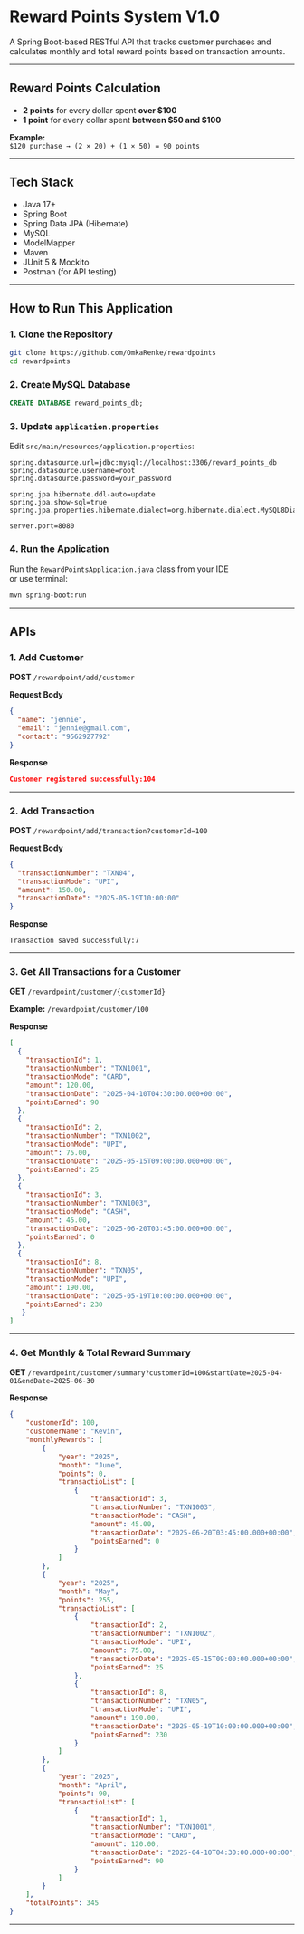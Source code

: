 #  Reward Points System V1.0

A Spring Boot-based RESTful API that tracks customer purchases and calculates monthly and total reward points based on transaction amounts.

---

## Reward Points Calculation

-  **2 points** for every dollar spent **over $100**
-  **1 point** for every dollar spent **between $50 and $100**
  
**Example:**  
`$120 purchase → (2 × 20) + (1 × 50) = 90 points`

---

##  Tech Stack

- Java 17+
- Spring Boot
- Spring Data JPA (Hibernate)
- MySQL
- ModelMapper
- Maven
- JUnit 5 & Mockito
- Postman (for API testing)

---

##  How to Run This Application

### 1. Clone the Repository
```bash
git clone https://github.com/OmkaRenke/rewardpoints
cd rewardpoints
```

### 2. Create MySQL Database
```sql
CREATE DATABASE reward_points_db;
```

### 3. Update `application.properties`
Edit `src/main/resources/application.properties`:
```properties
spring.datasource.url=jdbc:mysql://localhost:3306/reward_points_db
spring.datasource.username=root
spring.datasource.password=your_password

spring.jpa.hibernate.ddl-auto=update
spring.jpa.show-sql=true
spring.jpa.properties.hibernate.dialect=org.hibernate.dialect.MySQL8Dialect

server.port=8080
```

### 4. Run the Application
Run the `RewardPointsApplication.java` class from your IDE  
or use terminal:
```bash
mvn spring-boot:run
```

---

##  APIs

###  1. Add Customer
**POST** `/rewardpoint/add/customer`

**Request Body**
```json
{
  "name": "jennie",
  "email": "jennie@gmail.com",
  "contact": "9562927792"
}
```

**Response**
```json
Customer registered successfully:104
```

---

### 2. Add Transaction
**POST** `/rewardpoint/add/transaction?customerId=100`

**Request Body**
```json
{
  "transactionNumber": "TXN04",
  "transactionMode": "UPI",
  "amount": 150.00,
  "transactionDate": "2025-05-19T10:00:00"
}
```

**Response**
```
Transaction saved successfully:7
```

---

###  3. Get All Transactions for a Customer
**GET** `/rewardpoint/customer/{customerId}`

**Example:** `/rewardpoint/customer/100`

**Response**
```json
[
  {
    "transactionId": 1,
    "transactionNumber": "TXN1001",
    "transactionMode": "CARD",
    "amount": 120.00,
    "transactionDate": "2025-04-10T04:30:00.000+00:00",
    "pointsEarned": 90
  },
  {
    "transactionId": 2,
    "transactionNumber": "TXN1002",
    "transactionMode": "UPI",
    "amount": 75.00,
    "transactionDate": "2025-05-15T09:00:00.000+00:00",
    "pointsEarned": 25
  },
  {
    "transactionId": 3,
    "transactionNumber": "TXN1003",
    "transactionMode": "CASH",
    "amount": 45.00,
    "transactionDate": "2025-06-20T03:45:00.000+00:00",
    "pointsEarned": 0
  },
  {
    "transactionId": 8,
    "transactionNumber": "TXN05",
    "transactionMode": "UPI",
    "amount": 190.00,
    "transactionDate": "2025-05-19T10:00:00.000+00:00",
    "pointsEarned": 230
   }
]
```

---

###  4. Get Monthly & Total Reward Summary
**GET** `/rewardpoint/customer/summary?customerId=100&startDate=2025-04-01&endDate=2025-06-30`

**Response**
```json
{
    "customerId": 100,
    "customerName": "Kevin",
    "monthlyRewards": [
        {
            "year": "2025",
            "month": "June",
            "points": 0,
            "transactioList": [
                {
                    "transactionId": 3,
                    "transactionNumber": "TXN1003",
                    "transactionMode": "CASH",
                    "amount": 45.00,
                    "transactionDate": "2025-06-20T03:45:00.000+00:00",
                    "pointsEarned": 0
                }
            ]
        },
        {
            "year": "2025",
            "month": "May",
            "points": 255,
            "transactioList": [
                {
                    "transactionId": 2,
                    "transactionNumber": "TXN1002",
                    "transactionMode": "UPI",
                    "amount": 75.00,
                    "transactionDate": "2025-05-15T09:00:00.000+00:00",
                    "pointsEarned": 25
                },
                {
                    "transactionId": 8,
                    "transactionNumber": "TXN05",
                    "transactionMode": "UPI",
                    "amount": 190.00,
                    "transactionDate": "2025-05-19T10:00:00.000+00:00",
                    "pointsEarned": 230
                }
            ]
        },
        {
            "year": "2025",
            "month": "April",
            "points": 90,
            "transactioList": [
                {
                    "transactionId": 1,
                    "transactionNumber": "TXN1001",
                    "transactionMode": "CARD",
                    "amount": 120.00,
                    "transactionDate": "2025-04-10T04:30:00.000+00:00",
                    "pointsEarned": 90
                }
            ]
        }
    ],
    "totalPoints": 345
}
```

---